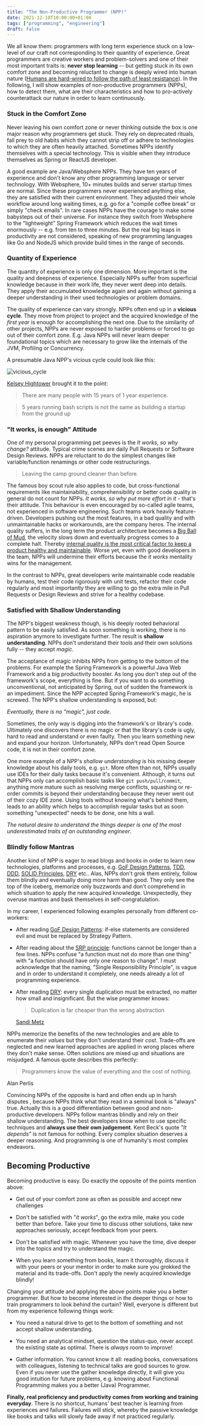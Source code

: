 ```yaml
---
title: "The Non-Productive Programmer (NPP)"
date: 2021-12-18T10:00:00+01:00
tags: ["programming", "engineering"]
draft: false
---
```



We all know them: programmers with long term experience stuck on a
low-level of our craft not corresponding to their quantity of
experience. Great programmers are creative workers and problem-solvers
and one of their most important traits is: **never stop learning** --
but getting stuck in its own comfort zone and becoming reluctant to
change is deeply wired into human nature ([Humans are hard-wired to
follow the path of least
resistance](https://www.sciencedaily.com/releases/2017/02/170221101016.htm)).
In the following, I will show examples of non-productive programmers
(NPPs), how to detect them, what are their characteristics and how to
pro-actively counterattack our nature in order to learn continuously.


### Stuck in the Comfort Zone

Never leaving his own comfort zone or never thinking outside the box
is one major reason why programmers get stuck. They rely on deprecated
rituals, fall prey to old habits which they cannot strip off or adhere
to technologies to which they are often heavily attached. Sometimes
NPPs identify themselves with a special technology. This is visible
when they introduce themselves as Spring or ReactJS developer.

A good example are Java/Websphere NPPs. They have ten years of
experience and don't know any other programming language or server
technology. With Websphere, 10+ minutes builds and server startup
times are normal. Since these programmers never experienced anything
else, they are satisfied with their current environment. They adjusted
their whole workflow around long waiting times, e.g. go for a "compile
coffee break" or simply "check emails". In rare cases NPPs have the
courage to make some babysteps out of their universe. For instance
they switch from Websphere to the "lightweight" Spring Framework which
reduces the wait times enormously -- e.g. from ten to three
minutes. But the real big leaps in productivity are not considered,
speaking of new programming languages like Go and NodeJS which provide
build times in the range of seconds.


### Quantity of Experience


The quantity of experience is only one dimension. More important is
the quality and deepness of experience. Especially NPPs suffer from
superficial knowledge because in their work life, they never went deep
into details. They apply their accumulated knowledge again and again
without gaining a deeper understanding in their used technologies or
problem domains.

The quality of experience can vary strongly. NPPs often end up in a
**vicious cycle**.  They move from project to project and the
acquired knowledge of the *first year* is enough for accomplishing the
next one. Due to the similarity of other projects, NPPs are never
exposed to harder problems or forced to go out of their comfort
zone. E.g. Java NPPs will never learn deeper foundational topics which
are necessary to grow like the internals of the JVM, Profiling or
Concurrency.

A presumable Java NPP's vicious cycle could look like this:


![vicious_cycle](/img/vicious_cycle.drawio.png)


[Kelsey Hightower](https://twitter.com/kelseyhightower/status/1281086164514963457?s=20) brought it to the point:

> There are many people with 15 years of 1 year experience.

> 5 years running bash scripts is not the same as building a startup
from the ground up


### "It works, is enough" Attitude

One of my personal programming pet peeves is the *It works, so why
change?* attitude. Typical crime scenes are daily Pull Requests or
Software Design Reviews. NPPs are reluctant to do the simplest changes
like variable/function renamings or other code
restructurings.

> Leaving the camp ground cleaner than before.

The famous boy scout rule also applies to code, but cross-functional
requirements like maintainability, comprehensibility or better code
quality in general do not count for NPPs. *It works, so why put more
effort in it* - that's their attitude. This behaviour is even
encouraged by so-called agile teams, not experienced in software
engineering. Such teams work heavily feature-driven. Developers
pushing out the most features, in a bad quality and with
unmaintainable hacks or workarounds, are the company heros. The
internal quality suffers, in the long term the product architecture
becomes a [Big Ball of Mud](http://www.laputan.org/mud/), the velocity
slows down and eventually progress comes to a complete halt. Thereby
[internal quality is the most critical factor to keep a product healthy
and maintainable](https://martinfowler.com/articles/is-quality-worth-cost.html#VisualizingTheImpactOfInternalQuality). Worse
yet, even with good developers in the team, NPPs will undermine their
efforts because the *it works* mentality wins for the management.


In the contrast to NPPs, great developers write maintainable code
readable by humans, test their code rigorously with unit tests,
refactor their code regularly and most importantly they are willing to
go the extra mile in Pull Requests or Design Reviews and strive for a
healthy codebase.




### Satisfied with Shallow Understanding


The NPP's biggest weakness though, is his deeply rooted behavioral
pattern to be easily satisfied. As soon something is working, there is
no aspiration anymore to investigate further. The result is **shallow
understanding**. NPPs don't understand their tools and their own
solutions fully -- they accept *magic*.

The acceptance of magic inhibits NPPs from getting to the bottom of
the problems. For example the Spring Framework is a powerful Java Web
Framework and a big productivity booster. As long you don't step out
of the framework's scope, everything is fine. But if you want to do
something unconventional, not anticipated by Spring, out of sudden the
framework is an impediment. Since the NPP accepted Spring Framework's
magic, he is screwed. The NPP's shallow understanding is exposed, but:

*Eventually, there is no "magic", just code*.

Sometimes, the only way is digging into the framework's or library's
code. Ultimately one discovers there is no magic or that the library's
code is ugly, hard to read and understand or even faulty. Then you
learn something new and expand your horizon. Unfortunately, NPPs don't
read Open Source code, it is not in their comfort zone.

One more example of a NPP's *shallow understanding* is his missing
deeper knowledge about his daily tools, e.g. `git`. More often than
not, NPPs usually use IDEs for their daily tasks because it's
convenient. Although, it turns out that NPPs only can accomplish basic
tasks like `git push/pull/commit`, anything more mature such as
resolving merge conflicts, squashing or re-order commits is beyond
their understanding because they never went out of their cozy IDE
zone. Using tools without knowing what's behind them, leads to an
ability which helps to accomplish regular tasks but as soon something
"unexpected" needs to be done, one hits a wall.

*The natural desire to understand the things deeper is one of the most
underestimated traits of an outstanding engineer*.


### Blindly follow Mantras

Another kind of NPP is eager to read blogs and books in order to learn
new technologies, platforms and processes, e.g. [GoF Design
Patterns](https://springframework.guru/gang-of-four-design-patterns/),
[TDD](http://wiki.c2.com/?TestDrivenDevelopment),
[DDD](https://martinfowler.com/bliki/DomainDrivenDesign.html), [SOLID
Principles](https://en.wikipedia.org/wiki/SOLID),
[DRY](https://en.wikipedia.org/wiki/Don%27t_repeat_yourself)
etc.. Alas, NPPs don't grok them entirely, follow them blindly and
eventually doing more harm than good. They only see the top of the
iceberg, memorize only buzzwords and don't comprehend in which
situation to apply the new acquired knowledge. Unexpectedly, they
overuse mantras and bask themselves in self-congratulation.

In my career, I experienced following examples personally from
different co-workers:

* After reading [GoF Design
Patterns](https://springframework.guru/gang-of-four-design-patterns/):
if-else statements are considered evil and must be replaced by
Strategy Pattern.

* After reading about the [SRP
  principle](https://en.wikipedia.org/wiki/Single-responsibility_principle):
  functions cannot be longer than a few lines. NPPs confuse "a
  function must not do more than one thing" with "a function should
  have only one reason to change". I must acknowledge that the naming,
  "Single Responsibility Principle", is vague and in order to
  understand it completely, one needs already a lot of programming
  experience.

* After reading [DRY](https://en.wikipedia.org/wiki/Don%27t_repeat_yourself): every single duplication must be extracted, no
  matter how small and insignificant. But the wise programmer knows:

  > Duplication is far cheaper than the wrong abstraction

  [Sandi Metz](https://sandimetz.com/blog/2016/1/20/the-wrong-abstraction)



NPPs memorize the benefits of the new technologies and are able to
enumerate their *values* but they don't understand their
*cost*. Trade-offs are neglected and new learned approaches are
applied in wrong places where they don't make sense. Often solutions
are mixed up and situations are misjudged. A famous quote describes this
perfectly:

> Programmers know the value of everything and the cost of nothing.

Alan Perlis


Convincing NPPs of the opposite is hard and often ends up in harsh
disputes , because NPPs think what they read in a seminal book is
"always" true. Actually this is a good differentiation between good
and non-productive developers. NPPs follow mantras blindly and rely on
their shallow understanding. The best developers know when to use
specific techniques and **always use their own judgement**. Kent
Beck's quote *"It depends"* is not famous for nothing. Every complex
situation deserves a deeper reasoning. And programming is one of
humanity's most complex endeavors.


## Becoming Productive

Becoming productive is easy. Do exactly the opposite of the points
mention above:

* Get out of your comfort zone as often as possible and accept new
  challenges

* Don't be satisfied with "*it works*", go the extra mile, make you
  code better than before. Take your time to discuss other solutions,
  take new approaches seriously, accept feedback from your peers.

* Don't be satisfied with magic. Whenever you have the time, dive
  deeper into the topics and try to understand the magic.

* When you learn something from books, learn it thoroughly, discuss it
  with your peers or your mentor in order to make sure you grokked the
  material and its trade-offs. Don't apply the newly acquired
  knowledge blindly!

Changing your attitude and applying the above points make you a better
programmer. But how to become interested in the deeper things or how
to train programmers to look behind the curtain? Well, everyone is
different but from my experience following things work:

* You need a natural drive to get to the bottom of something and not
  accept shallow understanding.

* You need an analytical mindset, question the status-quo, never accept
  the existing state as optimal. There is *always* room to improve!

* Gather information. You cannot know it all: reading books,
  conversations with colleagues, listening to technical talks are good
  sources to grow. Even if you never use the gather knowledge
  directly, it will give you good intuition for future problems,
  e.g. knowing about Functional Programming makes you a better (Java)
  Programmer.


**Finally, real proficiency and productivity comes from working and
training everyday**. There is no shortcut, humans' best teacher is
learning from experiences and failures. Failures will stick, whereby
the passive knowledge like books and talks will slowly fade away if
not practiced regularly.
